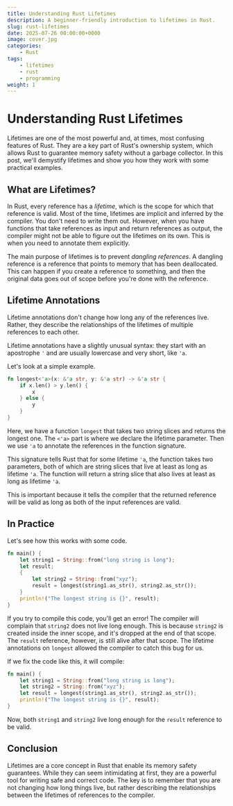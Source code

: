 ```yaml
---
title: Understanding Rust Lifetimes
description: A beginner-friendly introduction to lifetimes in Rust.
slug: rust-lifetimes
date: 2025-07-26 00:00:00+0000
image: cover.jpg
categories:
    - Rust
tags:
    - lifetimes
    - rust
    - programming
weight: 1
---
```


# Understanding Rust Lifetimes

Lifetimes are one of the most powerful and, at times, most confusing features of Rust. They are a key part of Rust's ownership system, which allows Rust to guarantee memory safety without a garbage collector. In this post, we'll demystify lifetimes and show you how they work with some practical examples.

## What are Lifetimes?

In Rust, every reference has a *lifetime*, which is the scope for which that reference is valid. Most of the time, lifetimes are implicit and inferred by the compiler. You don't need to write them out. However, when you have functions that take references as input and return references as output, the compiler might not be able to figure out the lifetimes on its own. This is when you need to annotate them explicitly.

The main purpose of lifetimes is to prevent *dangling references*. A dangling reference is a reference that points to memory that has been deallocated. This can happen if you create a reference to something, and then the original data goes out of scope before you're done with the reference.

## Lifetime Annotations

Lifetime annotations don't change how long any of the references live. Rather, they describe the relationships of the lifetimes of multiple references to each other.

Lifetime annotations have a slightly unusual syntax: they start with an apostrophe `'` and are usually lowercase and very short, like `'a`.

Let's look at a simple example.

```rust
fn longest<'a>(x: &'a str, y: &'a str) -> &'a str {
    if x.len() > y.len() {
        x
    } else {
        y
    }
}
```

Here, we have a function `longest` that takes two string slices and returns the longest one. The `<'a>` part is where we declare the lifetime parameter. Then we use `'a` to annotate the references in the function signature.

This signature tells Rust that for some lifetime `'a`, the function takes two parameters, both of which are string slices that live at least as long as lifetime `'a`. The function will return a string slice that also lives at least as long as lifetime `'a`.

This is important because it tells the compiler that the returned reference will be valid as long as both of the input references are valid.

## In Practice

Let's see how this works with some code.

```rust
fn main() {
    let string1 = String::from("long string is long");
    let result;
    {
        let string2 = String::from("xyz");
        result = longest(string1.as_str(), string2.as_str());
    }
    println!("The longest string is {}", result);
}
```

If you try to compile this code, you'll get an error! The compiler will complain that `string2` does not live long enough. This is because `string2` is created inside the inner scope, and it's dropped at the end of that scope. The `result` reference, however, is still alive after that scope. The lifetime annotations on `longest` allowed the compiler to catch this bug for us.

If we fix the code like this, it will compile:

```rust
fn main() {
    let string1 = String::from("long string is long");
    let string2 = String::from("xyz");
    let result = longest(string1.as_str(), string2.as_str());
    println!("The longest string is {}", result);
}
```

Now, both `string1` and `string2` live long enough for the `result` reference to be valid.

## Conclusion

Lifetimes are a core concept in Rust that enable its memory safety guarantees. While they can seem intimidating at first, they are a powerful tool for writing safe and correct code. The key is to remember that you are not changing how long things live, but rather describing the relationships between the lifetimes of references to the compiler.